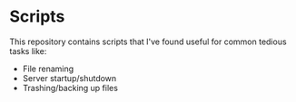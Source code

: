 # Scripts

This repository contains scripts that I've found useful for common tedious tasks like:

- File renaming
- Server startup/shutdown
- Trashing/backing up files
